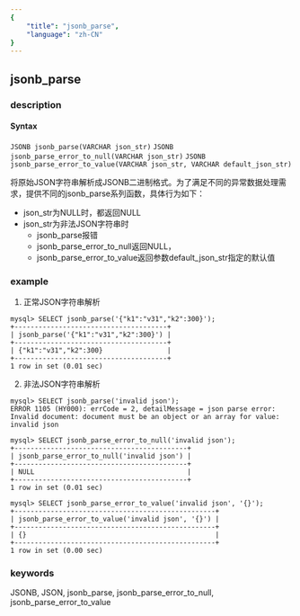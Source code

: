 ```yaml
---
{
    "title": "jsonb_parse",
    "language": "zh-CN"
}
---
```


<!-- 
Licensed to the Apache Software Foundation (ASF) under one
or more contributor license agreements.  See the NOTICE file
distributed with this work for additional information
regarding copyright ownership.  The ASF licenses this file
to you under the Apache License, Version 2.0 (the
"License"); you may not use this file except in compliance
with the License.  You may obtain a copy of the License at

  http://www.apache.org/licenses/LICENSE-2.0

Unless required by applicable law or agreed to in writing,
software distributed under the License is distributed on an
"AS IS" BASIS, WITHOUT WARRANTIES OR CONDITIONS OF ANY
KIND, either express or implied.  See the License for the
specific language governing permissions and limitations
under the License.
-->

## jsonb_parse
### description
#### Syntax

`JSONB jsonb_parse(VARCHAR json_str)`
`JSONB jsonb_parse_error_to_null(VARCHAR json_str)`
`JSONB jsonb_parse_error_to_value(VARCHAR json_str, VARCHAR default_json_str)`

将原始JSON字符串解析成JSONB二进制格式。为了满足不同的异常数据处理需求，提供不同的jsonb_parse系列函数，具体行为如下：
- json_str为NULL时，都返回NULL
- json_str为非法JSON字符串时
  - jsonb_parse报错
  - jsonb_parse_error_to_null返回NULL，
  - jsonb_parse_error_to_value返回参数default_json_str指定的默认值

### example

1. 正常JSON字符串解析

```
mysql> SELECT jsonb_parse('{"k1":"v31","k2":300}');
+--------------------------------------+
| jsonb_parse('{"k1":"v31","k2":300}') |
+--------------------------------------+
| {"k1":"v31","k2":300}                |
+--------------------------------------+
1 row in set (0.01 sec)
```

2. 非法JSON字符串解析

```
mysql> SELECT jsonb_parse('invalid json');
ERROR 1105 (HY000): errCode = 2, detailMessage = json parse error: Invalid document: document must be an object or an array for value: invalid json

mysql> SELECT jsonb_parse_error_to_null('invalid json');
+-------------------------------------------+
| jsonb_parse_error_to_null('invalid json') |
+-------------------------------------------+
| NULL                                      |
+-------------------------------------------+
1 row in set (0.01 sec)

mysql> SELECT jsonb_parse_error_to_value('invalid json', '{}');
+--------------------------------------------------+
| jsonb_parse_error_to_value('invalid json', '{}') |
+--------------------------------------------------+
| {}                                               |
+--------------------------------------------------+
1 row in set (0.00 sec)
```


### keywords
JSONB, JSON, jsonb_parse, jsonb_parse_error_to_null, jsonb_parse_error_to_value
